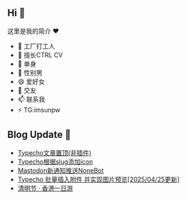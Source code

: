 ## Hi  👋

这里是我的简介 ❤️

- 🔭 工厂打工人
- 🌱 擅长CTRL CV
- 👯 单身
- 🤔 性别男
- 😄 爱好女
- 💬 交友
- 📫 联系我
- ⚡ TG:imsunpw

## Blog Update 📒
<!-- BLOG-POST-LIST:START -->
- [Typecho文章置顶&lpar;非插件&rpar;](https://www.imsun.org/archives/1745.html)
- [Typecho根据slug添加icon](https://www.imsun.org/archives/1743.html)
- [Mastodon新通知推送NoneBot](https://www.imsun.org/archives/1742.html)
- [Typecho 批量插入附件 并实现图片预览[2025/04/25更新]](https://www.imsun.org/archives/1735.html)
- [清明节 · 香港一日游](https://www.imsun.org/archives/1733.html)
<!-- BLOG-POST-LIST:END -->
